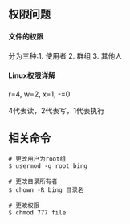 ## 权限问题

#### 文件的权限

分为三种:1. 使用者 2. 群组 3. 其他人



#### Linux权限详解

r=4, w=2, x=1, -=0

4代表读，2代表写，1代表执行



## 相关命令

```
# 更改用户为root组
$ usermod -g root bing

# 更改目录所有者
$ chown -R bing 目录名

# 更改权限
$ chmod 777 file
```

